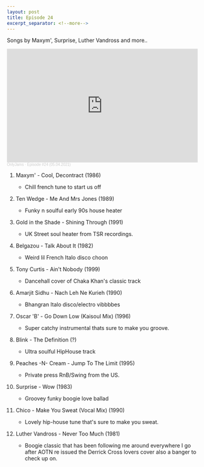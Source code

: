 ```yaml
---
layout: post
title: Episode 24
excerpt_separator: <!--more-->
---
```

Songs by Maxym', Surprise, Luther Vandross and more..


<iframe width="100%" height="300" scrolling="no" frameborder="no" allow="autoplay" src="https://w.soundcloud.com/player/?url=https%3A//api.soundcloud.com/tracks/1039593595&color=%23ff5500&auto_play=false&hide_related=false&show_comments=true&show_user=true&show_reposts=false&show_teaser=true&visual=true"></iframe><div style="font-size: 10px; color: #cccccc;line-break: anywhere;word-break: normal;overflow: hidden;white-space: nowrap;text-overflow: ellipsis; font-family: Interstate,Lucida Grande,Lucida Sans Unicode,Lucida Sans,Garuda,Verdana,Tahoma,sans-serif;font-weight: 100;"><a href="https://soundcloud.com/onlyjamsradio" title="OnlyJams" target="_blank" style="color: #cccccc; text-decoration: none;">OnlyJams</a> · <a href="https://soundcloud.com/onlyjamsradio/episode-24" title="Episode #23 (04.06.2021)" target="_blank" style="color: #cccccc; text-decoration: none;">Episode #24 (05.04.2021)</a></div>
<!--more-->

01. Maxym' - Cool, Decontract (1986)
	* Chill french tune to start us off

02. Ten Wedge - Me And Mrs Jones (1989)
	* Funky n soulful early 90s house heater

03. Gold in the Shade - Shining Through (1991)
	* UK Street soul heater from TSR recordings.

04. Belgazou - Talk About It (1982)
	* Weird lil French Italo disco choon

05. Tony Curtis - Ain't Nobody (1999)
	* Dancehall cover of Chaka Khan's classic track

06. Amarjit Sidhu - Nach Leh Ne Kurieh (1990)
	* Bhangran Italo disco/electro vibbbbes

07. Oscar 'B' - Go Down Low (Kaisoul Mix) (1996)
	* Super catchy instrumental thats sure to make you groove.

08. Blink - The Definition (?)
	* Ultra soulful HipHouse track

09. Peaches -N- Cream - Jump To The Limit (1995)
	* Private press RnB/Swing from the US.

10. Surprise - Wow (1983)
	* Groovey funky boogie love ballad

11. Chico - Make You Sweat (Vocal Mix) (1990)
	* Lovely hip-house tune that's sure to make you sweat.

12. Luther Vandross - Never Too Much (1981)
	* Boogie classic that has been following me around everywhere I go after AOTN re issued the Derrick Cross lovers cover also a banger to check up on.
